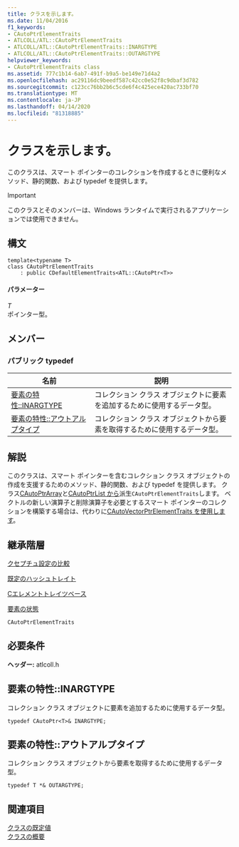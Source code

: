```yaml
---
title: クラスを示します。
ms.date: 11/04/2016
f1_keywords:
- CAutoPtrElementTraits
- ATLCOLL/ATL::CAutoPtrElementTraits
- ATLCOLL/ATL::CAutoPtrElementTraits::INARGTYPE
- ATLCOLL/ATL::CAutoPtrElementTraits::OUTARGTYPE
helpviewer_keywords:
- CAutoPtrElementTraits class
ms.assetid: 777c1b14-6ab7-491f-b9a5-be149e71d4a2
ms.openlocfilehash: ac29116dc9beedf587c42cc0e52f8c9dbaf3d782
ms.sourcegitcommit: c123cc76bb2b6c5cde6f4c425ece420ac733bf70
ms.translationtype: MT
ms.contentlocale: ja-JP
ms.lasthandoff: 04/14/2020
ms.locfileid: "81318885"
---
```

# <a name="cautoptrelementtraits-class"></a>クラスを示します。

このクラスは、スマート ポインターのコレクションを作成するときに便利なメソッド、静的関数、および typedef を提供します。

> [!IMPORTANT]
> このクラスとそのメンバーは、Windows ランタイムで実行されるアプリケーションでは使用できません。

## <a name="syntax"></a>構文

```
template<typename T>
class CAutoPtrElementTraits
    : public CDefaultElementTraits<ATL::CAutoPtr<T>>
```

#### <a name="parameters"></a>パラメーター

*T*<br/>
ポインター型。

## <a name="members"></a>メンバー

### <a name="public-typedefs"></a>パブリック typedef

|名前|説明|
|----------|-----------------|
|[要素の特性::INARGTYPE](#inargtype)|コレクション クラス オブジェクトに要素を追加するために使用するデータ型。|
|[要素の特性::アウトアルプタイプ](#outargtype)|コレクション クラス オブジェクトから要素を取得するために使用するデータ型。|

## <a name="remarks"></a>解説

このクラスは、スマート ポインターを含むコレクション クラス オブジェクトの作成を支援するためのメソッド、静的関数、および typedef を提供します。 クラス[CAutoPtrArray](../../atl/reference/cautoptrarray-class.md)と[CAutoPtrList から](../../atl/reference/cautoptrlist-class.md)派生`CAutoPtrElementTraits`します。 ベクトルの新しい演算子と削除演算子を必要とするスマート ポインターのコレクションを構築する場合は、代わりに[CAutoVectorPtrElementTraits を使用します](../../atl/reference/cautovectorptrelementtraits-class.md)。

## <a name="inheritance-hierarchy"></a>継承階層

[クセプチュ設定の比較](../../atl/reference/cdefaultcomparetraits-class.md)

[既定のハッシュトレイト](../../atl/reference/cdefaulthashtraits-class.md)

[Cエレメントトレイツベース](../../atl/reference/celementtraitsbase-class.md)

[要素の状態](../../atl/reference/cdefaultelementtraits-class.md)

`CAutoPtrElementTraits`

## <a name="requirements"></a>必要条件

**ヘッダー:** atlcoll.h

## <a name="cautoptrelementtraitsinargtype"></a><a name="inargtype"></a>要素の特性::INARGTYPE

コレクション クラス オブジェクトに要素を追加するために使用するデータ型。

```
typedef CAutoPtr<T>& INARGTYPE;
```

## <a name="cautoptrelementtraitsoutargtype"></a><a name="outargtype"></a>要素の特性::アウトアルプタイプ

コレクション クラス オブジェクトから要素を取得するために使用するデータ型。

```
typedef T *& OUTARGTYPE;
```

## <a name="see-also"></a>関連項目

[クラスの既定値](../../atl/reference/cdefaultelementtraits-class.md)<br/>
[クラスの概要](../../atl/atl-class-overview.md)
